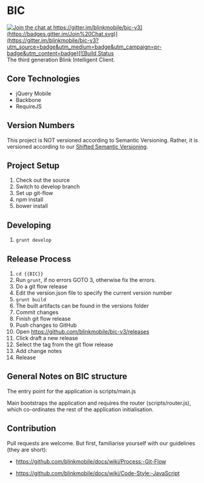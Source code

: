 BIC
=====
[![Join the chat at https://gitter.im/blinkmobile/bic-v3](https://badges.gitter.im/Join%20Chat.svg)](https://gitter.im/blinkmobile/bic-v3?utm_source=badge&utm_medium=badge&utm_campaign=pr-badge&utm_content=badge)[![Build Status](https://travis-ci.org/blinkmobile/bic-v3.png)](https://travis-ci.org/blinkmobile/bic-v3)
The third generation Blink Intelligent Client.

Core Technologies
-----------------
* jQuery Mobile
* Backbone
* RequireJS

## Version Numbers

This project is NOT versioned according to Semantic Versioning. Rather, it is versioned according to our [Shifted Semantic Versioning](https://github.com/blinkmobile/docs/wiki/Process:-Semantic-Versioning#shifted-semantic-versioning).

Project Setup
---------------
1. Check out the source
2. Switch to develop branch
3. Set up git-flow
4. npm install
5. bower install

Developing
----------------
1. `grunt develop`

Release Process
---------------
1. `cd {{BIC}}`
2. Run `grunt`, if no errors GOTO 3, otherwise fix the errors.
3. Do a git flow release
4. Edit the version.json file to specify the current version number
5. `grunt build`
6. The built artifacts can be found in the versions folder
8. Commit changes
9. Finish git flow release
10. Push changes to GitHub
11. Open https://github.com/blinkmobile/bic-v3/releases
12. Click draft a new release
13. Select the tag from the git flow release
14. Add change notes
15. Release

General Notes on BIC structure
---------------
The entry point for the application is scripts/main.js

Main bootstraps the application and requires the router (scripts/router.js), which co-ordinates the rest of the application initialisation.

## Contribution

Pull requests are welcome. But first, familiarise yourself with our guidelines (they are short):

- https://github.com/blinkmobile/docs/wiki/Process:-Git-Flow

- https://github.com/blinkmobile/docs/wiki/Code-Style:-JavaScript
